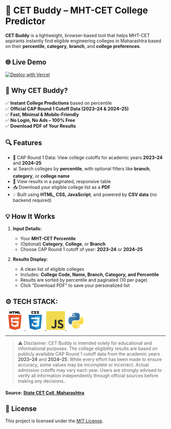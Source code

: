 # 🏫 CET Buddy – MHT-CET College Predictor

**CET Buddy** is a lightweight, browser-based tool that helps MHT-CET aspirants instantly find eligible engineering colleges in Maharashtra based on their **percentile**, **category**, **branch**, and **college preferences**.


## 🌐 Live Demo

[![Deploy with Vercel](https://vercel.com/button)](https://cet-buddy.vercel.app/)


## 🚀 Why CET Buddy?

✅ **Instant College Predictions** based on percentile  
✅ **Official CAP Round 1 Cutoff Data (2023–24 & 2024–25)**  
✅ **Fast, Minimal & Mobile-Friendly**  
✅ **No Login, No Ads – 100% Free**  
✅ **Download PDF of Your Results**  


## 🔍 Features

- 🎯 CAP Round 1 Data: View college cutoffs for academic years <strong>2023–24</strong> and <strong>2024–25</strong>
- 📊 Search colleges by **percentile**, with optional filters like **branch**, **category**, or **college name**
- 🧾 View results in a paginated, responsive table
- 📥 Download your eligible college list as a **PDF**
- 💡 Built using **HTML, CSS, JavaScript**, and powered by **CSV data** (no backend required)

## 💡 How It Works

1. **Input Details:**
   - Your **MHT-CET Percentile**
   - (Optional) **Category**, **College**, or **Branch**
   - Choose CAP Round 1 cutoff of year: **2023–24** or **2024–25**
     
2. **Results Display:**
   - A clean list of eligible colleges 
   - Includes: **College Code, Name, Branch, Category, and Percentile**
   - Results are sorted by percentile and paginated (10 per page)
   - Click “Download PDF” to save your personalized list

## ⚙️ TECH STACK: 
<p align="left"><a href="https://www.w3.org/html/" target="_blank" rel="noreferrer"> <img src="https://raw.githubusercontent.com/devicons/devicon/master/icons/html5/html5-original-wordmark.svg" alt="html5" width="60" height="60"/> </a> <a href="https://www.w3schools.com/css/" target="_blank" rel="noreferrer"> <img src="https://raw.githubusercontent.com/devicons/devicon/master/icons/css3/css3-original-wordmark.svg" alt="css3" width="60" height="60"/> </a>  <a href="https://developer.mozilla.org/en-US/docs/Web/JavaScript" target="_blank" > <img src="https://raw.githubusercontent.com/devicons/devicon/master/icons/javascript/javascript-original.svg" alt="javascript" width="60" height="60"/> </a> <a href="https://www.python.org" target="_blank" rel="noreferrer"> <img src="https://raw.githubusercontent.com/devicons/devicon/master/icons/python/python-original.svg" alt="python" width="60" height="60"/> </a> </p>

---

> ⚠️ Disclaimer:
> CET Buddy is intended solely for educational and informational purposes.
      The college eligibility results are based on publicly available CAP Round 1 cutoff data from the academic years
      <strong>2023–24</strong> and <strong>2024–25</strong>. While every effort has been made to ensure accuracy,
      some values may be incomplete or incorrect. Actual admission cutoffs may vary each year.
      Users are strongly advised to verify all information independently through official sources before making any
      decisions..


####  <strong>Source: </strong><a href="https://cetcell.mahacet.org/" target="_blank">State CET Cell, Maharashtra</a>
## 📄 License

This project is licensed under the [MIT License](LICENSE).
